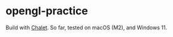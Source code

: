 # opengl-practice

Build with [Chalet](https://www.chalet-work.space). So far, tested on macOS (M2), and Windows 11.
